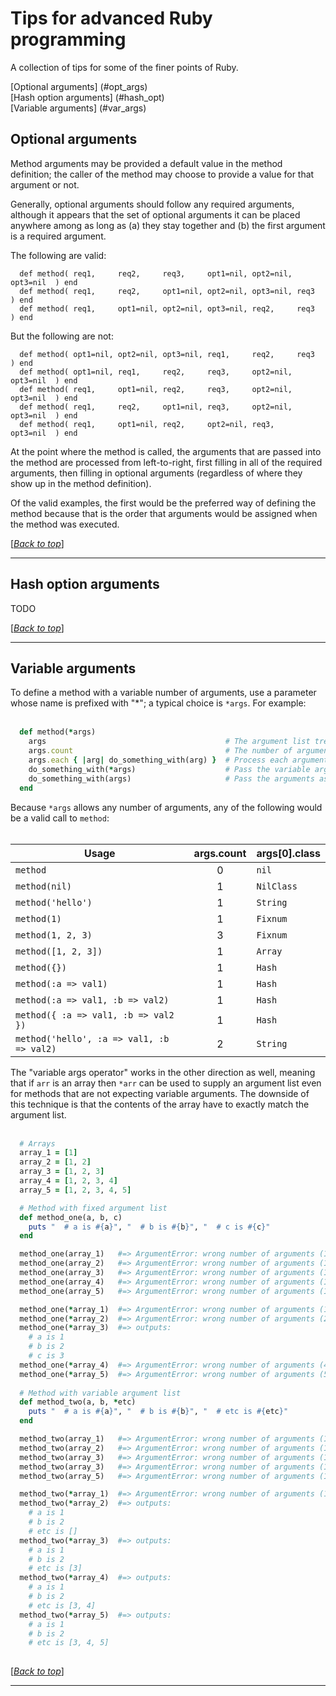 <!-- lib/doc/tips.md -->

# Tips for advanced Ruby programming                            <a name="top"/>

  A collection of tips for some of the finer points of Ruby.

  [Optional arguments]    (#opt_args)   <br/>
  [Hash option arguments] (#hash_opt)   <br/>
  [Variable arguments]    (#var_args)   <br/>

## Optional arguments                                      <a name="opt_args"/>

  Method arguments may be provided a default value in the method definition;
  the caller of the method may choose to provide a value for that argument or
  not.

  Generally, optional arguments should follow any required arguments, although
  it appears that the set of optional arguments it can be placed anywhere among
  as long as (a) they stay together and (b) the first argument is a required
  argument.

  The following are valid:

```
  def method( req1,     req2,     req3,     opt1=nil, opt2=nil, opt3=nil  ) end
  def method( req1,     req2,     opt1=nil, opt2=nil, opt3=nil, req3      ) end
  def method( req1,     opt1=nil, opt2=nil, opt3=nil, req2,     req3      ) end
```

  But the following are not:

```
  def method( opt1=nil, opt2=nil, opt3=nil, req1,     req2,     req3      ) end
  def method( opt1=nil, req1,     req2,     req3,     opt2=nil, opt3=nil  ) end
  def method( req1,     opt1=nil, req2,     req3,     opt2=nil, opt3=nil  ) end
  def method( req1,     req2,     opt1=nil, req3,     opt2=nil, opt3=nil  ) end
  def method( req1,     opt1=nil, req2,     opt2=nil, req3,     opt3=nil  ) end
```

  At the point where the method is called, the arguments that are passed into
  the method are processed from left-to-right, first filling in all of the
  required arguments, then filling in optional arguments (regardless of where
  they show up in the method definition).

  Of the valid examples, the first would be the preferred way of defining the
  method because that is the order that arguments would be assigned when the
  method was executed.

  \[[*Back to top*](#top)\]
  
---

## Hash option arguments                                   <a name="hash_opt"/>

  TODO

  \[[*Back to top*](#top)\]

---

## Variable arguments                                      <a name="var_args"/>

  To define a method with a variable number of arguments, use a parameter whose
  name is prefixed with "\*"; a typical choice is `*args`.  For example:
  <br/><br/>

```ruby
  def method(*args)
    args                                        # The argument list treated as an array
    args.count                                  # The number of arguments passed into the method
    args.each { |arg| do_something_with(arg) }  # Process each argument
    do_something_with(*args)                    # Pass the variable argument list to another method
    do_something_with(args)                     # Pass the arguments as an Array to another method
  end
```

  Because `*args` allows any number of arguments, any of the following would
  be a valid call to `method`:
  <br/><br/>

| Usage                                     | args.count  | args[0].class |
| ----------------------------------------- |:-----------:| ------------- |
| `method`                                  | 0           | `nil`         |
| `method(nil)`                             | 1           | `NilClass`    |
| `method('hello')`                         | 1           | `String`      |
| `method(1)`                               | 1           | `Fixnum`      |
| `method(1, 2, 3)`                         | 3           | `Fixnum`      |
| `method([1, 2, 3])`                       | 1           | `Array`       |
| `method({})`                              | 1           | `Hash`        |
| `method(:a => val1)`                      | 1           | `Hash`        |
| `method(:a => val1, :b => val2)`          | 1           | `Hash`        |
| `method({ :a => val1, :b => val2 })`      | 1           | `Hash`        |
| `method('hello', :a => val1, :b => val2)` | 2           | `String`      |

  The "variable args operator" works in the other direction as well, meaning
  that if `arr` is an array then `*arr` can be used to supply an argument list
  even for methods that are not expecting variable arguments.
  The downside of this technique is that the contents of the array have to
  exactly match the argument list.
  <br/><br/>

```ruby
  # Arrays
  array_1 = [1]
  array_2 = [1, 2]
  array_3 = [1, 2, 3]
  array_4 = [1, 2, 3, 4]
  array_5 = [1, 2, 3, 4, 5]

  # Method with fixed argument list
  def method_one(a, b, c)
    puts "  # a is #{a}", "  # b is #{b}", "  # c is #{c}"
  end

  method_one(array_1)   #=> ArgumentError: wrong number of arguments (1 for 3)
  method_one(array_2)   #=> ArgumentError: wrong number of arguments (1 for 3)
  method_one(array_3)   #=> ArgumentError: wrong number of arguments (1 for 3)
  method_one(array_4)   #=> ArgumentError: wrong number of arguments (1 for 3)
  method_one(array_5)   #=> ArgumentError: wrong number of arguments (1 for 3)

  method_one(*array_1)  #=> ArgumentError: wrong number of arguments (1 for 3)
  method_one(*array_2)  #=> ArgumentError: wrong number of arguments (2 for 3)
  method_one(*array_3)  #=> outputs:
    # a is 1
    # b is 2
    # c is 3
  method_one(*array_4)  #=> ArgumentError: wrong number of arguments (4 for 3)
  method_one(*array_5)  #=> ArgumentError: wrong number of arguments (5 for 3)
    
  # Method with variable argument list
  def method_two(a, b, *etc)
    puts "  # a is #{a}", "  # b is #{b}", "  # etc is #{etc}"
  end

  method_two(array_1)   #=> ArgumentError: wrong number of arguments (1 for 2+)
  method_two(array_2)   #=> ArgumentError: wrong number of arguments (1 for 2+)
  method_two(array_3)   #=> ArgumentError: wrong number of arguments (1 for 2+)
  method_two(array_3)   #=> ArgumentError: wrong number of arguments (1 for 2+)
  method_two(array_5)   #=> ArgumentError: wrong number of arguments (1 for 2+)

  method_two(*array_1)  #=> ArgumentError: wrong number of arguments (1 for 2+)
  method_two(*array_2)  #=> outputs:
    # a is 1
    # b is 2
    # etc is []
  method_two(*array_3)  #=> outputs:
    # a is 1
    # b is 2
    # etc is [3]
  method_two(*array_4)  #=> outputs:
    # a is 1
    # b is 2
    # etc is [3, 4]
  method_two(*array_5)  #=> outputs:
    # a is 1
    # b is 2
    # etc is [3, 4, 5]
  
```

  \[[*Back to top*](#top)\]

---
